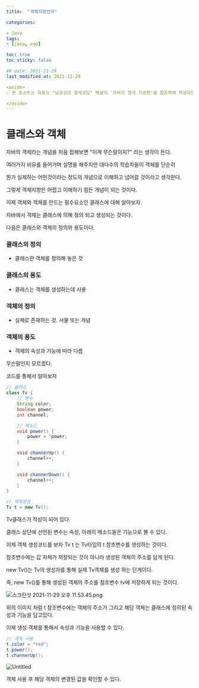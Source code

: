 ```yaml
---
title:  "객체지향언어"

categories:

- Java
tags:
- [java, oop]

toc: true
toc_sticky: false

## date: 2021-11-29
last_modified_at: 2021-11-29

<aside>
💡 본 포스트는 유튜브 "남궁성의 정석코딩" 채널의 '자바의 정석 기초편'을 참조하여 작성되었습니다.

</aside>
---
```


# 클래스와 객체

자바의 객체라는 개념을 처음 접해보면 "이게 무슨말이지?" 라는 생각이 든다.

여러가지 비유를 들어가며 설명을 해주지만 대다수의 학습자들이 객체를 단순히

뭔가 실제하는 어떤것이라는 정도의 개념으로 이해하고 넘어갈 것이라고 생각한다.

그렇게 객체지향은 어렵고 이해하기 힘든 개념이 되는 것이다.

이제 객체와 객체를 만드는 필수요소인 클래스에 대해 알아보자.

자바에서 객체는 클래스에 의해 정의 되고 생성되는 것이다.

다음은 클래스와 객체의 정의와 용도이다.

### 클래스의 정의

- 클래스란 객체를 정의해 놓은 것

### 클래스의 용도

- 클래스는 객체를 생성하는데 사용

### 객체의 정의

- 실제로 존재하는 것. 사물 또는 개념

### 객체의 용도

- 객체의 속성과 기능에 따라 다름

무슨말인지 모르겠다.

코드를 통해서 알아보자

```java
// 클래스
class Tv {
	// 변수
	String color;
	boolean power;
	int channel;

	// 메소드
	void power() {
		power = !power;
	}

	void channerUp() {
		channel++;
	}

	void channerDown() {
		channel++;
	}
}

// 객체생성
Tv t = new Tv();
```

Tv클래스가 작성이 되어 있다.

클래스 상단에 선언된 변수는 속성, 아래의 메소드들은 기능으로 볼 수 있다.

이제 객체 생성코드를 보자 Tv t 는 Tv타입의 t 참조변수를 생성하는 것이다.

참조변수에는 값 자체가 저장되는 것이 아니라 생성된 객체의 주소를 담게 된다.

new Tv()는 Tv의 생성자를 통해 실제 Tv객체를 생성 하는 단계이다.

즉, new Tv()를 통해 생성된 객체의 주소를 참조변수 tv에 저장하게 되는 것이다.

![스크린샷 2021-11-29 오후 11.53.45.png](https://s3-us-west-2.amazonaws.com/secure.notion-static.com/64692ed0-544b-4922-acdb-605350e6e208/스크린샷_2021-11-29_오후_11.53.45.png)

위의 이미지 처럼 t 참조변수에는 객체의 주소가 그리고 해당 객체는 클래스에 정의된 속성과 기능을 담고있다.

이제 생성 객체를 통해서 속성과 기능을 사용할 수 있다.

```java
// 객체 사용
t.color = "red";
t.power();
t.channerUp();
```

![Untitled](https://s3-us-west-2.amazonaws.com/secure.notion-static.com/226b64f7-ace9-41b7-959f-f587f09e2d48/Untitled.png)

객체 사용 후 해당 객체의 변경된 값을 확인할 수 있다.
